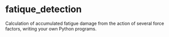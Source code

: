 # fatique_detection
Calculation of accumulated fatigue damage from the action of several force factors, writing your own Python programs.
